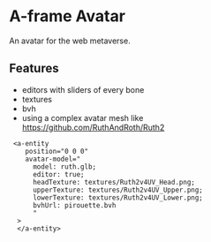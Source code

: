 # A-frame Avatar

An avatar for the web metaverse.

## Features
* editors with sliders of every bone
* textures
* bvh
* using a complex avatar mesh like https://github.com/RuthAndRoth/Ruth2

```
 <a-entity
    position="0 0 0"
    avatar-model="
      model: ruth.glb;
      editor: true;
      headTexture: textures/Ruth2v4UV_Head.png;
      upperTexture: textures/Ruth2v4UV_Upper.png;
      lowerTexture: textures/Ruth2v4UV_Lower.png;
      bvhUrl: pirouette.bvh
      "
  >
  </a-entity>
```
